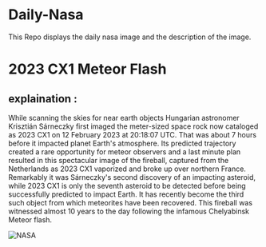# Daily-Nasa

This Repo displays the daily nasa image and the description of the image.

<!--NASA-->
# 2023 CX1 Meteor Flash
## explaination :

While scanning the skies for near earth objects Hungarian astronomer Krisztián Sárneczky first imaged the meter-sized space rock now cataloged as 2023 CX1 on 12 February 2023 at 20:18:07 UTC. That was about 7 hours before it impacted planet Earth's atmosphere. Its predicted trajectory created a rare opportunity for meteor observers and a last minute plan resulted in this spectacular image of the fireball, captured from the Netherlands as 2023 CX1 vaporized and broke up over northern France. Remarkably it was Sárneczky's second discovery of an impacting asteroid, while 2023 CX1 is only the seventh asteroid to be detected before being successfully predicted to impact Earth. It has recently become the third such object from which meteorites have been recovered. This fireball was witnessed almost 10 years to the day following the infamous Chelyabinsk Meteor flash.

![NASA](https://apod.nasa.gov/apod/image/2302/gijsDSC_1917(2x3)800px.jpg)
<!--/NASA-->